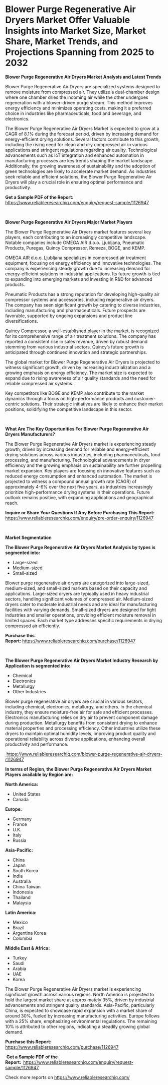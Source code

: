 <p><h1>Blower Purge Regenerative Air Dryers Market Offer Valuable Insights into Market Size, Market Share, Market Trends, and Projections Spanning from 2025 to 2032</h1></p><p><strong>Blower Purge Regenerative Air Dryers Market Analysis and Latest Trends</strong></p>
<p><p>Blower Purge Regenerative Air Dryers are specialized systems designed to remove moisture from compressed air. They utilize a dual-chamber design where one chamber dries the incoming air while the other undergoes regeneration with a blower-driven purge stream. This method improves energy efficiency and minimizes operating costs, making it a preferred choice in industries like pharmaceuticals, food and beverage, and electronics.</p><p>The Blower Purge Regenerative Air Dryers Market is expected to grow at a CAGR of 8.1% during the forecast period, driven by increasing demand for energy-efficient drying solutions. Several factors contribute to this growth, including the rising need for clean and dry compressed air in various applications and stringent regulations regarding air quality. Technological advancements such as IoT integration and enhanced automation in manufacturing processes are key trends shaping the market landscape. Additionally, the growing awareness of sustainability and the adoption of green technologies are likely to accelerate market demand. As industries seek reliable and efficient solutions, the Blower Purge Regenerative Air Dryers will play a crucial role in ensuring optimal performance and productivity.</p></p>
<p><strong>Get a Sample PDF of the Report:&nbsp;</strong> <a href="https://www.reliableresearchiq.com/enquiry/request-sample/1126947?utm_campaign=2802&utm_medium=2&utm_source=Github&utm_content=ia&utm_term=02032025&utm_id=blower-purge-regenerative-air-dryers">https://www.reliableresearchiq.com/enquiry/request-sample/1126947</a></p>
<p>&nbsp;</p>
<p><strong>Blower Purge Regenerative Air Dryers Major Market Players</strong></p>
<p><p>The Blower Purge Regenerative Air Dryers market features several key players, each contributing to an increasingly competitive landscape. Notable companies include OMEGA AIR d.o.o. Ljubljana, Pneumatic Products, Puregas, Quincy Compressor, Remeza, BOGE, and KEMP.</p><p>OMEGA AIR d.o.o. Ljubljana specializes in compressed air treatment equipment, focusing on energy efficiency and innovative technologies. The company is experiencing steady growth due to increasing demand for energy-efficient solutions in industrial applications. Its future growth is tied to expanding into emerging markets and investing in R&D for advanced products.</p><p>Pneumatic Products has a strong reputation for developing high-quality air compressor systems and accessories, including regenerative air dryers. The company has seen significant growth by catering to diverse industries, including manufacturing and pharmaceuticals. Future prospects are favorable, supported by ongoing expansions and product line diversifications.</p><p>Quincy Compressor, a well-established player in the market, is recognized for its comprehensive range of air treatment solutions. The company has reported a consistent rise in sales revenue, driven by robust demand stemming from various industrial sectors. Quincy’s future growth is anticipated through continued innovation and strategic partnerships.</p><p>The global market for Blower Purge Regenerative Air Dryers is projected to witness significant growth, driven by increasing industrialization and a growing emphasis on energy efficiency. The market size is expected to expand due to rising awareness of air quality standards and the need for reliable compressed air systems.</p><p>Key competitors like BOGE and KEMP also contribute to the market dynamics through a focus on high-performance products and customer-centric solutions. Their strategic initiatives are likely to enhance their market positions, solidifying the competitive landscape in this sector.</p></p>
<p>&nbsp;</p>
<p><strong>What Are The Key Opportunities For Blower Purge Regenerative Air Dryers Manufacturers?</strong></p>
<p><p>The Blower Purge Regenerative Air Dryers market is experiencing steady growth, driven by increasing demand for reliable and energy-efficient drying solutions across various industries, including pharmaceuticals, food processing, and manufacturing. Technological advancements in dryer efficiency and the growing emphasis on sustainability are further propelling market expansion. Key players are focusing on innovative features such as reduced energy consumption and enhanced automation. The market is projected to witness a compound annual growth rate (CAGR) of approximately 4-6% over the next five years, as industries increasingly prioritize high-performance drying systems in their operations. Future outlook remains positive, with expanding applications and geographical reach.</p></p>
<p><strong>Inquire or Share Your Questions If Any Before Purchasing This Report:</strong> <a href="https://www.reliableresearchiq.com/enquiry/pre-order-enquiry/1126947?utm_campaign=2802&utm_medium=2&utm_source=Github&utm_content=ia&utm_term=02032025&utm_id=blower-purge-regenerative-air-dryers">https://www.reliableresearchiq.com/enquiry/pre-order-enquiry/1126947</a></p>
<p>&nbsp;</p>
<p><strong>Market Segmentation</strong></p>
<p><strong>The Blower Purge Regenerative Air Dryers Market Analysis by types is segmented into:</strong></p>
<p><ul><li>Large-sized</li><li>Medium-sized</li><li>Small-sized</li></ul></p>
<p><p>Blower purge regenerative air dryers are categorized into large-sized, medium-sized, and small-sized markets based on their capacity and applications. Large-sized dryers are typically used in heavy industrial sectors, handling significant volumes of compressed air. Medium-sized dryers cater to moderate industrial needs and are ideal for manufacturing facilities with varying demands. Small-sized dryers are designed for light industries and smaller operations, providing efficient moisture removal in limited spaces. Each market type addresses specific requirements in drying compressed air efficiently.</p></p>
<p><strong>Purchase this Report:&nbsp;</strong><a href="https://www.reliableresearchiq.com/purchase/1126947?utm_campaign=2802&utm_medium=2&utm_source=Github&utm_content=ia&utm_term=02032025&utm_id=blower-purge-regenerative-air-dryers">https://www.reliableresearchiq.com/purchase/1126947</a></p>
<p>&nbsp;</p>
<p><strong>The Blower Purge Regenerative Air Dryers Market Industry Research by Application is segmented into:</strong></p>
<p><ul><li>Chemical</li><li>Electronics</li><li>Metallurgy</li><li>Other Industries</li></ul></p>
<p><p>Blower purge regenerative air dryers are crucial in various sectors, including chemical, electronics, metallurgy, and others. In the chemical industry, they ensure moisture-free air for safe and efficient processes. Electronics manufacturing relies on dry air to prevent component damage during production. Metallurgy benefits from consistent drying to enhance material properties and processing efficiency. Other industries utilize these dryers to maintain optimal humidity levels, improving product quality and operational reliability across diverse applications, enhancing overall productivity and performance.</p></p>
<p><a href="https://www.reliableresearchiq.com/blower-purge-regenerative-air-dryers-r1126947?utm_campaign=2802&utm_medium=2&utm_source=Github&utm_content=ia&utm_term=02032025&utm_id=blower-purge-regenerative-air-dryers">&nbsp;https://www.reliableresearchiq.com/blower-purge-regenerative-air-dryers-r1126947</a></p>
<p><strong>In terms of Region, the Blower Purge Regenerative Air Dryers Market Players available by Region are:</strong></p>
<p>
    <p> <strong> North America: </strong>
        <ul>
            <li>United States</li>
            <li>Canada</li>
        </ul>
        </p> 
    <p> <strong> Europe: </strong>
        <ul>
            <li>Germany</li>
            <li>France</li>
            <li>U.K.</li>
            <li>Italy</li>
            <li>Russia</li>
        </ul>
        </p> 
    <p> <strong> Asia-Pacific: </strong>
        <ul>
            <li>China</li>
            <li>Japan</li>
            <li>South Korea</li>
            <li>India</li>
            <li>Australia</li>
            <li>China Taiwan</li>
            <li>Indonesia</li>
            <li>Thailand</li>
            <li>Malaysia</li>
        </ul>
        </p> 
    <p> <strong> Latin America: </strong>
        <ul>
            <li>Mexico</li>
            <li>Brazil</li>
            <li>Argentina Korea</li>
            <li>Colombia</li>
        </ul>
        </p> 
    <p> <strong> Middle East & Africa: </strong>
        <ul>
            <li>Turkey</li>
            <li>Saudi</li>
            <li>Arabia</li>
            <li>UAE</li>
            <li>Korea</li>
        </ul>
    </p>
    </p>
<p><p>The Blower Purge Regenerative Air Dryers market is experiencing significant growth across various regions. North America is projected to hold the largest market share at approximately 35%, driven by industrial advancements and stringent quality standards. Asia-Pacific, particularly China, is expected to showcase rapid expansion with a market share of around 30%, fueled by increasing manufacturing activities. Europe follows with a 25% share, emphasizing environmental regulations. The remaining 10% is attributed to other regions, indicating a steadily growing global demand.</p></p>
<p><strong>Purchase this Report: </strong><a href="https://www.reliableresearchiq.com/purchase/1126947?utm_campaign=2802&utm_medium=2&utm_source=Github&utm_content=ia&utm_term=02032025&utm_id=blower-purge-regenerative-air-dryers">https://www.reliableresearchiq.com/purchase/1126947</a></p>
<p>&nbsp;<strong>Get a Sample PDF of the Report:&nbsp;&nbsp;</strong><a href="https://www.reliableresearchiq.com/enquiry/request-sample/1126947?utm_campaign=2802&utm_medium=2&utm_source=Github&utm_content=ia&utm_term=02032025&utm_id=blower-purge-regenerative-air-dryers">https://www.reliableresearchiq.com/enquiry/request-sample/1126947</a></p>
<p><strong></strong></p>
<p>Check more reports on <a href="https://www.reliableresearchiq.com/?utm_campaign=2802&utm_medium=2&utm_source=Github&utm_content=ia&utm_term=02032025&utm_id=blower-purge-regenerative-air-dryers">https://www.reliableresearchiq.com/</a></p>